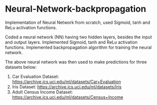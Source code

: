 # Neural-Network-backpropagation
Implementation of Neural Network from scratch, used Sigmoid, tanh and ReLu activation functions.

Coded a neural network (NN) having two hidden layers, besides the input and output layers. Implemented Sigmoid, tanh and ReLu activation functions. Implemented backpropagation algorithm for training the neural network.

The above neural network was then used to make predictions for three datasets below:

1. Car Evaluation Dataset: https://archive.ics.uci.edu/ml/datasets/Car+Evaluation
2. Iris Dataset: https://archive.ics.uci.edu/ml/datasets/Iris
3. Adult Census Income Dataset: https://archive.ics.uci.edu/ml/datasets/Census+Income

